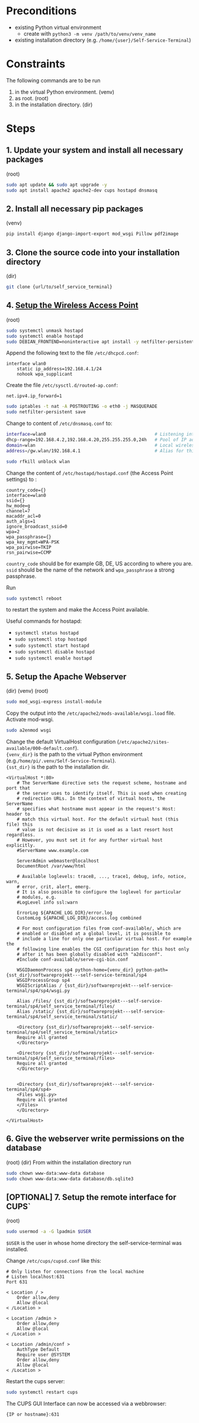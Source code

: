 # Preconditions
- existing Python virtual environment
  - create with `python3 -m venv /path/to/venv/venv_name`
- existing installation directory (e.g. `/home/{user}/Self-Service-Terminal`)

# Constraints
The following commands are to be run
1. in the virtual Python environment. (venv)
2. as root. (root)
3. in the installation directory. (dir)

# Steps
## 1. Update your system and install all necessary packages
(root)  
```bash
sudo apt update && sudo apt upgrade -y  
sudo apt install apache2 apache2-dev cups hostapd dnsmasq  
```

## 2. Install all necessary pip packages
(venv)  
```bash
pip install django django-import-export mod_wsgi Pillow pdf2image  
```

## 3. Clone the source code into your installation directory
(dir)  
```bash
git clone {url/to/self_service_terminal}
```  

## 4. [Setup the Wireless Access Point](https://www.raspberrypi.org/documentation/configuration/wireless/access-point-routed.md)
(root)  

```bash
sudo systemctl unmask hostapd
sudo systemctl enable hostapd
sudo DEBIAN_FRONTEND=noninteractive apt install -y netfilter-persistent iptables-persistent
```

Append the following text to the file `/etc/dhcpcd.conf`:
```
interface wlan0
    static ip_address=192.168.4.1/24
    nohook wpa_supplicant
```

Create the file `/etc/sysctl.d/routed-ap.conf`:
```
net.ipv4.ip_forward=1
```

```bash
sudo iptables -t nat -A POSTROUTING -o eth0 -j MASQUERADE
sudo netfilter-persistent save
```

Change to content of `/etc/dnsmasq.conf` to:
```bash
interface=wlan0                                         # Listening interface
dhcp-range=192.168.4.2,192.168.4.20,255.255.255.0,24h   # Pool of IP addresses served via DHCP
domain=wlan                                             # Local wireless DNS domain
address=/gw.wlan/192.168.4.1                            # Alias for this router
```

```bash
sudo rfkill unblock wlan
```

Change the content of `/etc/hostapd/hostapd.conf` (the Access Point settings) to :
```
country_code={}
interface=wlan0
ssid={}
hw_mode=g
channel=7
macaddr_acl=0
auth_algs=1
ignore_broadcast_ssid=0
wpa=2
wpa_passphrase={}
wpa_key_mgmt=WPA-PSK
wpa_pairwise=TKIP
rsn_pairwise=CCMP
```
`country_code` should be for example GB, DE, US according to where you are.  
`ssid` should be the name of the network and `wpa_passphrase` a strong passphrase.

Run
```bash
sudo systemctl reboot
```
to restart the system and make the Access Point available.  

Useful commands for hostapd:  
- `systemctl status hostapd`
- `sudo systemctl stop hostapd`
- `sudo systemctl start hostapd`
- `sudo systemctl disable hostapd`
- `sudo systemctl enable hostapd`

## 5. Setup the Apache Webserver
(dir) (venv) (root)  

```bash
sudo mod_wsgi-express install-module
```

Copy the output into the `/etc/apache2/mods-available/wsgi.load` file.  
Activate mod-wsgi.
```bash
sudo a2enmod wsgi
```

Change the default VirtualHost configuration (`/etc/apache2/sites-available/000-default.conf`).  
`{venv_dir}` is the path to the virtual Python environment (e.g.`/home/pi/.venv/Self-Service-Terminal`).  
`{sst_dir}` is the path to the installation dir.
```
<VirtualHost *:80>
	# The ServerName directive sets the request scheme, hostname and port that
	# the server uses to identify itself. This is used when creating
	# redirection URLs. In the context of virtual hosts, the ServerName
	# specifies what hostname must appear in the request's Host: header to
	# match this virtual host. For the default virtual host (this file) this
	# value is not decisive as it is used as a last resort host regardless.
	# However, you must set it for any further virtual host explicitly.
	#ServerName www.example.com

	ServerAdmin webmaster@localhost
	DocumentRoot /var/www/html

	# Available loglevels: trace8, ..., trace1, debug, info, notice, warn,
	# error, crit, alert, emerg.
	# It is also possible to configure the loglevel for particular
	# modules, e.g.
	#LogLevel info ssl:warn

	ErrorLog ${APACHE_LOG_DIR}/error.log
	CustomLog ${APACHE_LOG_DIR}/access.log combined

	# For most configuration files from conf-available/, which are
	# enabled or disabled at a global level, it is possible to
	# include a line for only one particular virtual host. For example the
	# following line enables the CGI configuration for this host only
	# after it has been globally disabled with "a2disconf".
	#Include conf-available/serve-cgi-bin.conf
	
	WSGIDaemonProcess sp4 python-home={venv_dir} python-path={sst_dir}/softwareprojekt---self-service-terminal/sp4
	WSGIProcessGroup sp4 
	WSGIScriptAlias / {sst_dir}/softwareprojekt---self-service-terminal/sp4/sp4/wsgi.py
	
	Alias /files/ {sst_dir}/softwareprojekt---self-service-terminal/sp4/self_service_terminal/files/
	Alias /static/ {sst_dir}/softwareprojekt---self-service-terminal/sp4/self_service_terminal/static/

	<Directory {sst_dir}/softwareprojekt---self-service-terminal/sp4/self_service_terminal/static>
	Require all granted
	</Directory>

	<Directory {sst_dir}/softwareprojekt---self-service-terminal/sp4/self_service_terminal/files>
	Require all granted
	</Directory>


	<Directory {sst_dir}/softwareprojekt---self-service-terminal/sp4/sp4>
	<Files wsgi.py>
	Require all granted
	</Files>
	</Directory>	

</VirtualHost>
```

## 6. Give the webserver write permissions on the database
(root) (dir)
From within the installation directory run
```bash
sudo chown www-data:www-data database
sudo chown www-data:www-data database/db.sqlite3
```

## [OPTIONAL] 7. Setup the remote interface for CUPS`
(root)  
```bash
sudo usermod -a -G lpadmin $USER
```
`$USER` is the user in whose home directory the self-service-terminal was installed.  

Change `/etc/cups/cupsd.conf` like this:  
```
# Only listen for connections from the local machine
# Listen localhost:631
Port 631

< Location / >
    Order allow,deny
    Allow @local
< /Location >

< Location /admin >
    Order allow,deny
    Allow @local
< /Location >

< Location /admin/conf >
    AuthType Default
    Require user @SYSTEM
    Order allow,deny
    Allow @local
< /Location >
```

Restart the cups server:  
```bash
sudo systemctl restart cups
```

The CUPS GUI Interface can now be accessed via a webbrowser:  
```
{IP or hostname}:631
```